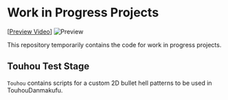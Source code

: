 # Work in Progress Projects

[[Preview Video](./Touhou/media/Touhou_trim.mp4)]
![Preview](./Touhou/media/Touhou_gif.gif)

This repository temporarily contains the code for work in progress projects.

## Touhou Test Stage

`Touhou` contains scripts for a custom 2D bullet hell patterns to be used in TouhouDanmakufu.
